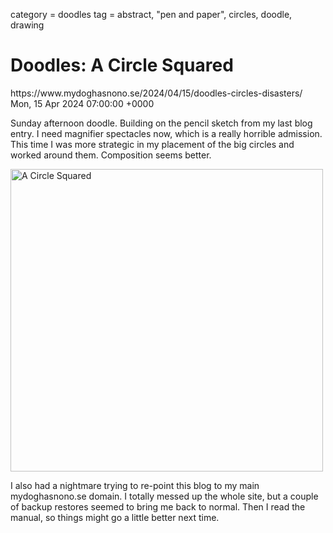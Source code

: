 category = doodles
tag = abstract, "pen and paper", circles, doodle, drawing

# Doodles: A Circle Squared
<link>https://www.mydoghasnono.se/2024/04/15/doodles-circles-disasters/</link>
<pubDate>Mon, 15 Apr 2024 07:00:00 +0000</pubDate>

Sunday afternoon doodle. Building on the pencil sketch from my last blog entry. I need magnifier spectacles now, which is a really horrible admission. This time I was more strategic in my placement of the big circles and worked around them. Composition seems better.

<a data-flickr-embed="true" data-header="true" data-footer="true" href="https://www.flickr.com/photos/mydoghasnonose/53653559021/in/album-72177720316217863" title="A Circle Squared"><img src="https://live.staticflickr.com/65535/53653559021_fa8a60f18e.jpg" width="500" height="484" alt="A Circle Squared"/></a><script async src="//embedr.flickr.com/assets/client-code.js" charset="utf-8"></script>

I also had a nightmare trying to re-point this blog to my main mydoghasnono.se domain. I totally messed up the whole site, but a couple of backup restores seemed to bring me back to normal. Then I read the manual, so things might go a little better next time.